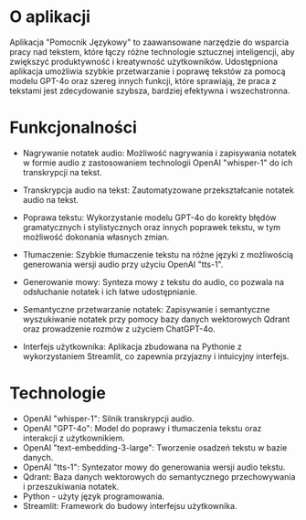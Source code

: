 # O aplikacji
Aplikacja "Pomocnik Językowy" to zaawansowane narzędzie do wsparcia pracy nad tekstem, które łączy różne technologie sztucznej inteligencji, aby zwiększyć produktywność i kreatywność użytkowników. Udostępniona aplikacja umożliwia szybkie przetwarzanie i poprawę tekstów za pomocą modelu GPT-4o oraz szereg innych funkcji, które sprawiają, że praca z tekstami jest zdecydowanie szybsza, bardziej efektywna i wszechstronna.

# Funkcjonalności
- Nagrywanie notatek audio: Możliwość nagrywania i zapisywania notatek w formie audio z zastosowaniem technologii OpenAI "whisper-1" do ich transkrypcji na tekst.

- Transkrypcja audio na tekst: Zautomatyzowane przekształcanie notatek audio na tekst.

- Poprawa tekstu: Wykorzystanie modelu GPT-4o do korekty błędów gramatycznych i stylistycznych oraz innych poprawek tekstu, w tym możliwość dokonania własnych zmian.

- Tłumaczenie: Szybkie tłumaczenie tekstu na różne języki z możliwością generowania wersji audio przy użyciu OpenAI "tts-1".

- Generowanie mowy: Synteza mowy z tekstu do audio, co pozwala na odsłuchanie notatek i ich łatwe udostępnianie.

- Semantyczne przetwarzanie notatek: Zapisywanie i semantyczne wyszukiwanie notatek przy pomocy bazy danych wektorowych Qdrant oraz prowadzenie rozmów z użyciem ChatGPT-4o.

- Interfejs użytkownika: Aplikacja zbudowana na Pythonie z wykorzystaniem Streamlit, co zapewnia przyjazny i intuicyjny interfejs.

# Technologie
- OpenAI "whisper-1": Silnik transkrypcji audio.
- OpenAI "GPT-4o": Model do poprawy i tłumaczenia tekstu oraz interakcji z użytkownikiem.
- OpenAI "text-embedding-3-large": Tworzenie osadzeń tekstu w bazie danych.
- OpenAI "tts-1": Syntezator mowy do generowania wersji audio tekstu.
- Qdrant: Baza danych wektorowych do semantycznego przechowywania i przeszukiwania notatek.
- Python - użyty język programowania.
- Streamlit: Framework do budowy interfejsu użytkownika.
